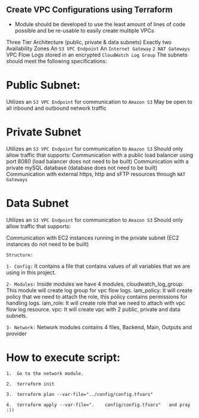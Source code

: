## Create VPC Configurations using Terraform 

* Module should be developed to use the least amount of lines of code possible and be re-usable to easily create multiple VPCs

Three Tier Architecture (public, private & data subnets)
Exactly two Availability Zones
An `S3 VPC Endpoint`
An `Internet Gateway`
`2 NAT Gateways`
VPC Flow Logs stored in an encrypted `CloudWatch Log Group`
The subnets should meet the following specifications:

# Public Subnet:
Utilizes an `S3 VPC Endpoint` for communication to `Amazon S3`
May be open to all inbound and outbound network traffic

# Private Subnet
Utilizes an `S3 VPC Endpoint` for communication to `Amazon S3`
Should only allow traffic that supports:
Communication with a public load balancer using port 8080 (load balancer does not need to be built)
Communication with a private mySQL database (database does not need to be built)
Communication with external https, http and sFTP resources through `NAT Gateways`

# Data Subnet
Utilizes an `S3 VPC Endpoint` for communication to `Amazon S3`
Should only allow traffic that supports:

Communication with EC2 instances running in the private subnet (EC2 instances do not need to be built)




``Structure:``

`1- Config:`
    It contains a file that contains values of all variables that we are using in this project.

`2- Modules:`
    Inside modules we have 4 modules,
    cloudwatch_log_group: This module will create log group for vpc flow logs.
    iam_policy: It will create policy that we need to attach the role, this policy contains permissions for handling logs.
    iam_role: It will create role that we need to attach with vpc flow log resource.
    vpc: It will create vpc with 2 public, private and data subnets.

 `3- Network:` 
     Network modules contains 4 files,
     Backend, Main, Outputs and provider 

# How to execute script:
    1.  Go to the network module.
    
    2.  terraform init 
   
    3.  terraform plan --var-file="../config/config.tfvars"   
    
    4.  terraform apply --var-file=".    config/config.tfvars"   and pray :))
